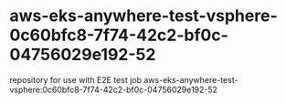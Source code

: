 # aws-eks-anywhere-test-vsphere-0c60bfc8-7f74-42c2-bf0c-04756029e192-52
repository for use with E2E test job aws-eks-anywhere-test-vsphere:0c60bfc8-7f74-42c2-bf0c-04756029e192-52

